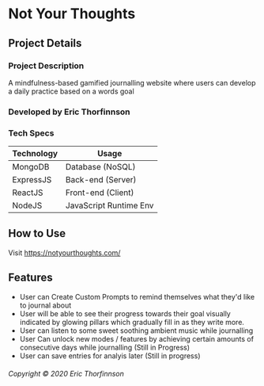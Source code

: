 # Not Your Thoughts
## Project Details
### Project Description
A mindfulness-based gamified journalling website where users can develop a daily practice based on a words goal
### Developed by Eric Thorfinnson


### Tech Specs
Technology | Usage
---------- | ------
MongoDB    | Database (NoSQL)
ExpressJS  | Back-end (Server)
ReactJS    | Front-end (Client)
NodeJS     | JavaScript Runtime Env

## How to Use
Visit https://notyourthoughts.com/


## Features
* User can Create Custom Prompts to remind themselves what they'd like to journal about
* User will be able to see their progress towards their goal visually indicated by glowing pillars which gradually fill in as they write more. 
* User can listen to some sweet soothing ambient music while journalling
* User Can unlock new modes / features by achieving certain amounts of consecutive days while journalling (Still in Progress)
* User can save entries for analyis later (Still in progress)



###### Copyright &copy; 2020 Eric Thorfinnson
